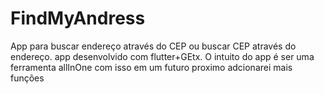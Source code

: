 # FindMyAndress
App para buscar endereço através do CEP ou buscar CEP através do endereço.
app desenvolvido com flutter+GEtx. O intuito do app é ser uma ferramenta allInOne com isso em um futuro proximo adcionarei mais funções 
